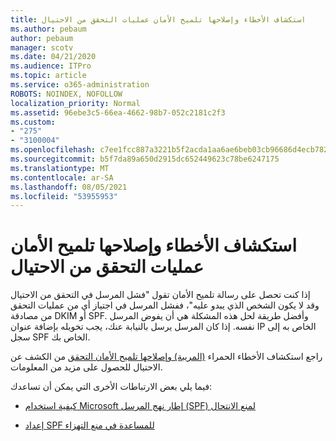```yaml
---
title: استكشاف الأخطاء وإصلاحها تلميح الأمان عمليات التحقق من الاحتيال
ms.author: pebaum
author: pebaum
manager: scotv
ms.date: 04/21/2020
ms.audience: ITPro
ms.topic: article
ms.service: o365-administration
ROBOTS: NOINDEX, NOFOLLOW
localization_priority: Normal
ms.assetid: 96ebe3c5-66ea-4662-98b7-052c2181c2f3
ms.custom:
- "275"
- "3100004"
ms.openlocfilehash: c7ee1fcc887a3221b5f2acda1aa6ae6beb03cb96686d4ecb7828a02f8ff48302
ms.sourcegitcommit: b5f7da89a650d2915dc652449623c78be6247175
ms.translationtype: MT
ms.contentlocale: ar-SA
ms.lasthandoff: 08/05/2021
ms.locfileid: "53955953"
---
```

# <a name="troubleshooting-the-safety-tip-for-fraud-detection-checks"></a>استكشاف الأخطاء وإصلاحها تلميح الأمان عمليات التحقق من الاحتيال

إذا كنت تحصل على رسالة تلميح الأمان تقول "فشل المرسل في التحقق من الاحتيال وقد لا يكون الشخص الذي يبدو عليه"، ففشل المرسل في اجتياز أي من عمليات التحقق من مصادقة DKIM أو SPF. وأفضل طريقة لحل هذه المشكلة هي أن يفوض المرسل نفسه. إذا كان المرسل يرسل بالنيابة عنك، يجب تخويله بإضافة عنوان IP الخاص به إلى سجل SPF الخاص بك.
  
راجع استكشاف الأخطاء الحمراء [(المريبة) وإصلاحها تلميح الأمان التحقق](https://blogs.msdn.microsoft.com/tzink/2016/11/02/troubleshooting-the-red-suspicious-safety-tip-for-fraud-detection-checks/) من الكشف عن الاحتيال للحصول على مزيد من المعلومات.
  
فيما يلي بعض الارتباطات الأخرى التي يمكن أن تساعدك:
  
- [كيفية استخدام Microsoft إطار نهج المرسل (SPF) لمنع الانتحال](https://docs.microsoft.com/microsoft-365/security/office-365-security/how-office-365-uses-spf-to-prevent-spoofing)

- [إعداد SPF للمساعدة في منع التهزاء](https://docs.microsoft.com/microsoft-365/security/office-365-security/set-up-spf-in-office-365-to-help-prevent-spoofing)
